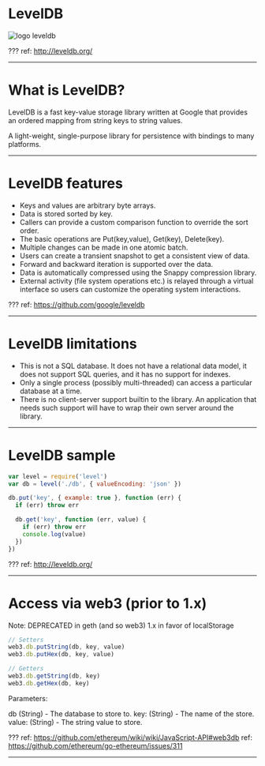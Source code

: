 # LevelDB

![logo leveldb](../media/logo-leveldb.png)

???
ref: http://leveldb.org/

---
# What is LevelDB?

LevelDB is a fast key-value storage library written at Google that provides an ordered mapping from string keys to string values.

A light-weight, single-purpose library for persistence with bindings to many platforms.

---
# LevelDB features

* Keys and values are arbitrary byte arrays.
* Data is stored sorted by key.
* Callers can provide a custom comparison function to override the sort order.
* The basic operations are Put(key,value), Get(key), Delete(key).
* Multiple changes can be made in one atomic batch.
* Users can create a transient snapshot to get a consistent view of data.
* Forward and backward iteration is supported over the data.
* Data is automatically compressed using the Snappy compression library.
* External activity (file system operations etc.) is relayed through a virtual interface so users can customize the operating system interactions.

???
ref: https://github.com/google/leveldb

---
# LevelDB limitations

* This is not a SQL database. It does not have a relational data model, it does not support SQL queries, and it has no support for indexes.
* Only a single process (possibly multi-threaded) can access a particular database at a time.
* There is no client-server support builtin to the library. An application that needs such support will have to wrap their own server around the library.

---
# LevelDB sample

```javascript
var level = require('level')
var db = level('./db', { valueEncoding: 'json' })

db.put('key', { example: true }, function (err) {
  if (err) throw err

  db.get('key', function (err, value) {
    if (err) throw err
    console.log(value)
  })
})
```

???
ref: http://leveldb.org/

---
# Access via web3 (prior to 1.x)

Note: DEPRECATED in geth (and so web3) 1.x in favor of localStorage

```javascript
// Setters
web3.db.putString(db, key, value)
web3.db.putHex(db, key, value)

// Getters
web3.db.getString(db, key)
web3.db.getHex(db, key)
```

Parameters:

db (String) - The database to store to.
key: (String) - The name of the store.
value: (String) - The string value to store.


???
ref: https://github.com/ethereum/wiki/wiki/JavaScript-API#web3db
ref: https://github.com/ethereum/go-ethereum/issues/311

---

